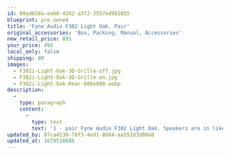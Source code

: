 ```yaml
---
id: 89ad650a-ea60-4282-a3f2-3557ed992855
blueprint: pre_owned
title: 'Fyne Audio F302 Light Oak, Pair'
original_accessories: 'Box, Packing, Manual, Accessories'
new_retail_price: 895
your_price: 495
local_only: false
shipping: 80
images:
  - F302i-Light-Oak-3Q-Grille-off.jpg
  - F302i-Light-Oak-3Q-Grille-on.jpg
  - F302i-Light-Oak-Rear-600x600.webp
description:
  -
    type: paragraph
    content:
      -
        type: text
        text: '1 - pair Fyne Audio F302 Light Oak. Speakers are in like new condition with original box, packing and accessories. Speakers sold as new for $895.00. Great budget floor-standing speaker with musical sound. '
updated_by: 87ca4130-78f3-4ed1-8b64-aa552d3d08a8
updated_at: 1679516686
---
```

